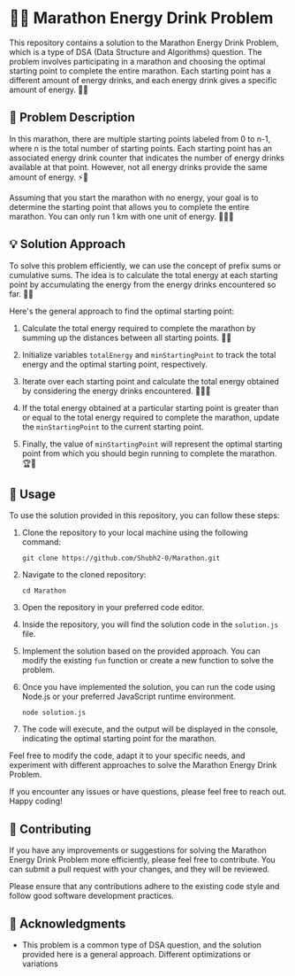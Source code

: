 # 🏃‍♀️ Marathon Energy Drink Problem

This repository contains a solution to the Marathon Energy Drink Problem, which is a type of DSA (Data Structure and Algorithms) question. The problem involves participating in a marathon and choosing the optimal starting point to complete the entire marathon. Each starting point has a different amount of energy drinks, and each energy drink gives a specific amount of energy. 💪💧

## 📜 Problem Description

In this marathon, there are multiple starting points labeled from 0 to n-1, where n is the total number of starting points. Each starting point has an associated energy drink counter that indicates the number of energy drinks available at that point. However, not all energy drinks provide the same amount of energy. ⚡🚀

Assuming that you start the marathon with no energy, your goal is to determine the starting point that allows you to complete the entire marathon. You can only run 1 km with one unit of energy. 🏁🏃‍♂️

## 💡 Solution Approach

To solve this problem efficiently, we can use the concept of prefix sums or cumulative sums. The idea is to calculate the total energy at each starting point by accumulating the energy from the energy drinks encountered so far. 🧮💡

Here's the general approach to find the optimal starting point:

1. Calculate the total energy required to complete the marathon by summing up the distances between all starting points. 📏🔋

2. Initialize variables `totalEnergy` and `minStartingPoint` to track the total energy and the optimal starting point, respectively.

3. Iterate over each starting point and calculate the total energy obtained by considering the energy drinks encountered. 🏃‍♂️💧

4. If the total energy obtained at a particular starting point is greater than or equal to the total energy required to complete the marathon, update the `minStartingPoint` to the current starting point.

5. Finally, the value of `minStartingPoint` will represent the optimal starting point from which you should begin running to complete the marathon. 🏆🥇

## 🚀 Usage

To use the solution provided in this repository, you can follow these steps:

1. Clone the repository to your local machine using the following command:

   ```
   git clone https://github.com/Shubh2-0/Marathon.git
   ```

2. Navigate to the cloned repository:

   ```
   cd Marathon
   ```

3. Open the repository in your preferred code editor.

4. Inside the repository, you will find the solution code in the `solution.js` file.

5. Implement the solution based on the provided approach. You can modify the existing `fun` function or create a new function to solve the problem.

6. Once you have implemented the solution, you can run the code using Node.js or your preferred JavaScript runtime environment.

   ```
   node solution.js
   ```

7. The code will execute, and the output will be displayed in the console, indicating the optimal starting point for the marathon.

Feel free to modify the code, adapt it to your specific needs, and experiment with different approaches to solve the Marathon Energy Drink Problem.

If you encounter any issues or have questions, please feel free to reach out. Happy coding!

## 🤝 Contributing

If you have any improvements or suggestions for solving the Marathon Energy Drink Problem more efficiently, please feel free to contribute. You can submit a pull request with your changes, and they will be reviewed.

Please ensure that any contributions adhere to the existing code style and follow good software development practices.

## 🙏 Acknowledgments

- This problem is a common type of DSA question, and the solution provided here is a general approach. Different optimizations or variations
